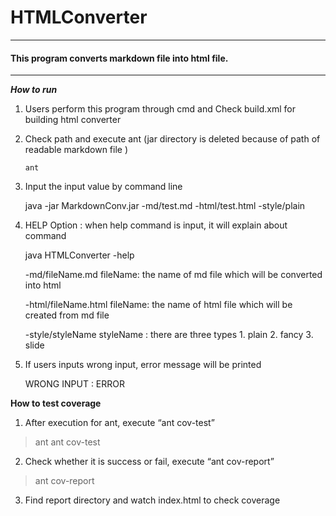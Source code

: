 HTMLConverter
=============

---

#### This program converts markdown file into html file.

---

***How to run***

1.	Users perform this program through cmd and Check build.xml for building html converter

2.	Check path and execute ant (jar directory is deleted because of path of readable markdown file )


	    ant


3.	Input the input value by command line

	java -jar MarkdownConv.jar -md/test.md -html/test.html -style/plain

4.	HELP Option : when help command is input, it will explain about command

	java HTMLConverter -help

	-md/fileName.md fileName: the name of md file which will be converted into html

	-html/fileName.html fileName: the name of html file which will be created from md file

	-style/styleName styleName : there are three types 1. plain 2. fancy 3. slide

5.	If users inputs wrong input, error message will be printed

	WRONG INPUT : ERROR

**How to test coverage** 

1.  After execution for ant, execute “ant cov-test”

> ant
> ant cov-test

2. Check whether it is success or fail, execute “ant cov-report” 

> ant cov-report

3.	Find report directory and watch index.html to check coverage
